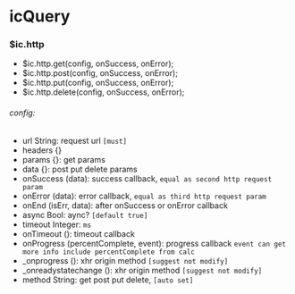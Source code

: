 # icQuery

### $ic.http

* $ic.http.get(config, onSuccess, onError);
* $ic.http.post(config, onSuccess, onError);
* $ic.http.put(config, onSuccess, onError);
* $ic.http.delete(config, onSuccess, onError);

###### config:
- url String: request url  `[must]`
- headers {}
- params {}: get params 
- data {}: post put delete params
- onSuccess (data): success callback, `equal as second http request param`
- onError (data):  error callback, `equal as third http request param`
- onEnd (isErr, data): after onSuccess or onError callback
- async Bool:  aync?  `[default true]`
- timeout Integer: `ms`
- onTimeout (): timeout callback
- onProgress (percentComplete, event): progress callback `event can get more info include percentComplete from calc`
- _onprogress (): xhr origin method `[suggest not modify]`
- _onreadystatechange (): xhr origin method `[suggest not modify]`
- method String: get post put delete, `[auto set]` 
 

